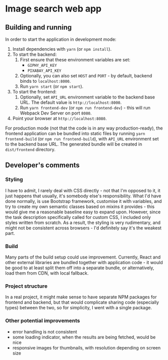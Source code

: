 # Image search web app

## Building and running
In order to start the application in development mode:

1. Install dependencies with `yarn` (or `npm install`).
2. To start the backend:
    1. First ensure that these environment variables are set:
        - `GIPHY_API_KEY`
        - `PIXABAY_API_KEY`
    2. Optionally, you can also set `HOST` and `PORT` - by default, backend binds to `localhost:8000`.
    3. Run `yarn start` (or `npm start`).
3. To start the frontend:
    1. Optionally, set `API_URL` environment variable to the backend base URL. The default value is `http://localhost:8000`.
    2. Run `yarn frontend-dev` (or `npm run frontend-dev`) - this will run Webpack Dev Server on port `8080`.
4. Point your browser at `http://localhost:8080`.

For production mode (not that the code is in any way production-ready), the frontend application can be bundled into static files by running `yarn frontend-build` (or `npm run frontend-build`), with `API_URL` environment set to the backend base URL.
The generated bundle will be created in `dist/frontend` directory.

## Developer's comments

### Styling
I have to admit, I rarely deal with CSS directly - not that I'm opposed to it, it just happens that usually, it's somebody else's responsibility.
What I'd have done normally, is use Bootstrap framework, customise it with variables, and try to create my own semantic classes based on mixins it provides - this would give me a reasonable baseline easy to expand upon.
However, since the task description specifically called for custom CSS, I included only styles written from scratch.
As a result, the styling is very rudimentary, and might not be consistent across browsers - I'd definitely say it's the weakest part.

### Build
Many parts of the build setup could use improvement.
Currently, React and other external libraries are bundled together with application code - it would be good to at least split them off into a separate bundle, or alternatively, load them from CDN, with local fallback.

### Project structure
In a real project, it might make sense to have separate NPM packages for frontend and backend, but that would complicate sharing code (especially types) between the two, so for simplicity, I went with a single package.

### Other potential improvements
- error handling is not consistent
- some loading indicator, when the results are being fetched, would be nice
- responsive images for thumbnails, with resolution depending on screen size
